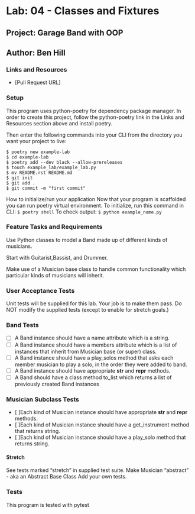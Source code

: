 # Lab: 04 - Classes and Fixtures
## Project: Garage Band with OOP
## Author: Ben Hill
### Links and Resources
- [Pull Request URL]

### Setup
This program uses python-poetry for dependency package manager. In order to create this project, follow the python-poetry link in the Links and Resources section above and install poetry.

Then enter the following commands into your CLI from the directory you want your project to live:
```
$ poetry new example-lab
$ cd example-lab
$ poetry add --dev black --allow-prereleases
$ touch example_lab/example_lab.py
$ mv README.rst README.md
$ git init
$ git add .
$ git commit -m "first commit"
```
How to initialize/run your application
Now that your program is scaffolded you can run poetry virtual environment. To initialize, run this command in CLI: ```$ poetry shell``` To check output: ```$ python example_name.py```

### Feature Tasks and Requirements
Use Python classes to model a Band made up of different kinds of musicians.

Start with Guitarist,Bassist, and Drummer.

Make use of a Musician base class to handle common functionality which particular kinds of musicians will inherit.

### User Acceptance Tests
Unit tests will be supplied for this lab. Your job is to make them pass. Do NOT modify the supplied tests (except to enable for stretch goals.)

### Band Tests
- [ ] A Band instance should have a name attribute which is a string.
- [ ] A Band instance should have a members attribute which is a list of instances that inherit from Musician base (or super) class.
- [ ] A Band instance should have a play_solos method that asks each member musician to play a solo, in the order they were added to band.
- [ ] A Band instance should have appropriate __str__ and __repr__ methods.
- [ ] A Band should have a class method to_list which returns a list of previously created Band instances
### Musician Subclass Tests
- [ ]Each kind of Musician instance should have appropriate __str__ and __repr__ methods.
- [ ]Each kind of Musician instance should have a get_instrument method that returns string.
- [ ]Each kind of Musician instance should have a play_solo method that returns string.
#### Stretch
See tests marked “stretch” in supplied test suite.
Make Musician “abstract” - aka an Abstract Base Class
Add your own tests.


### Tests
This program is tested with pytest